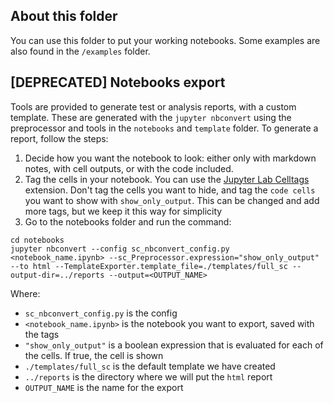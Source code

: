 ## About this folder

You can use this folder to put your working notebooks. Some examples are also found in the `/examples` folder.

## [DEPRECATED] Notebooks export

Tools are provided to generate test or analysis reports, with a custom template. These are generated with the `jupyter nbconvert` using the preprocessor and tools in the `notebooks` and `template` folder. To generate a report, follow the steps:

1. Decide how you want the notebook to look: either only with markdown notes, with cell outputs, or with the code included.
2. Tag the cells in your notebook. You can use the [Jupyter Lab Celltags](https://github.com/jupyterlab/jupyterlab-celltags) extension. Don't tag the cells you want to hide, and tag the `code cells` you want to show with `show_only_output`. This can be changed and add more tags, but we keep it this way for simplicity
3. Go to the notebooks folder and run the command:
```
cd notebooks
jupyter nbconvert --config sc_nbconvert_config.py <notebook_name.ipynb> --sc_Preprocessor.expression="show_only_output" --to html --TemplateExporter.template_file=./templates/full_sc --output-dir=../reports --output=<OUTPUT_NAME>
```

Where:

- `sc_nbconvert_config.py` is the config
- `<notebook_name.ipynb>` is the notebook you want to export, saved with the tags
- `"show_only_output"` is a boolean expression that is evaluated for each of the cells. If true, the cell is shown
- `./templates/full_sc` is the default template we have created
- `../reports` is the directory where we will put the `html` report
- `OUTPUT_NAME` is the name for the export
